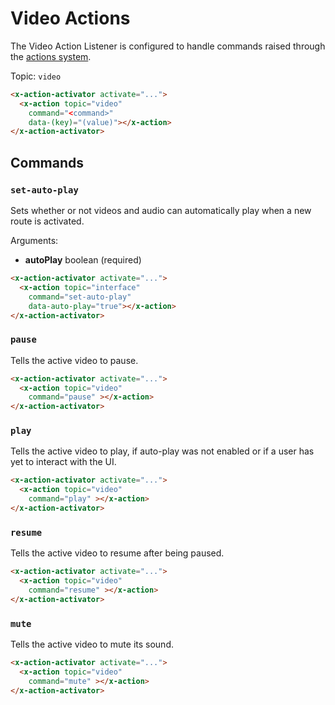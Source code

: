 # Video Actions

The Video Action Listener is configured to handle commands raised through the [actions system](/actions).

Topic: `video`

```html
<x-action-activator activate="...">
  <x-action topic="video" 
    command="<command>" 
    data-(key)="(value)"></x-action>
</x-action-activator>
```

## Commands

### `set-auto-play`

Sets whether or not videos and audio can automatically play when a new route is activated.

Arguments:

* **autoPlay** boolean (required)

```html
<x-action-activator activate="...">
  <x-action topic="interface" 
    command="set-auto-play" 
    data-auto-play="true"></x-action>
</x-action-activator>
```

### `pause`

Tells the active video to pause.


```html
<x-action-activator activate="...">
  <x-action topic="video" 
    command="pause" ></x-action>
</x-action-activator>
```

### `play`

Tells the active video to play, if auto-play was not enabled or if a user has yet to interact with the UI.


```html
<x-action-activator activate="...">
  <x-action topic="video" 
    command="play" ></x-action>
</x-action-activator>
```

### `resume`

Tells the active video to resume after being paused.


```html
<x-action-activator activate="...">
  <x-action topic="video" 
    command="resume" ></x-action>
</x-action-activator>
```

### `mute`

Tells the active video to mute its sound.

```html
<x-action-activator activate="...">
  <x-action topic="video" 
    command="mute" ></x-action>
</x-action-activator>
```
